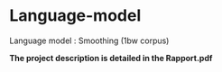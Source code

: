 # Language-model
Language model : Smoothing (1bw corpus)

**The project description is detailed in the Rapport.pdf**
